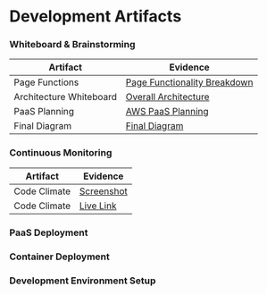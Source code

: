 # Development Artifacts

### Whiteboard & Brainstorming
Artifact | Evidence 
--- | --- 
Page Functions | [Page Functionality Breakdown](https://github.com/inforeliance/MedCheck/blob/master/Artifacts/Development/PageFunctionWhiteboard.JPG)
Architecture Whiteboard | [Overall Architecture](https://github.com/inforeliance/MedCheck/blob/master/Artifacts/Development/ArchitectureWhiteboard.jpg)
PaaS Planning | [AWS PaaS Planning](https://github.com/inforeliance/MedCheck/blob/master/Artifacts/Development/PaaSplanWhiteboard.jpg)
Final Diagram | [Final Diagram](https://github.com/inforeliance/MedCheck/blob/master/Artifacts/Development/ArchitecturalDiagram.png)

### Continuous Monitoring
Artifact | Evidence 
--- | --- 
Code Climate | [Screenshot](https://github.com/inforeliance/MedCheck/blob/master/Artifacts/Development/CodeClimateMonitoring.png)
Code Climate | [Live Link](https://codeclimate.com/github/inforeliance/MedCheck)

### PaaS Deployment

### Container Deployment

### Development Environment Setup
